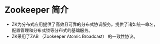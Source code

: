 # Zookeeper 简介

* ZK为分布式应用提供了高效且可靠的分布式协调服务。提供了诸如统一命名，配置管理和分布式锁等分布式的基础服务。
* ZK采用了ZAB （Zookeeper Atomic  Broadcast） 的一致性协议。

